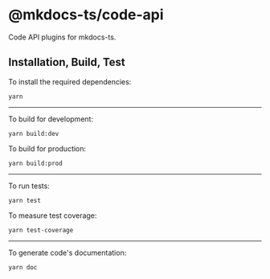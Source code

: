 # @mkdocs-ts/code-api

Code API plugins for mkdocs-ts.

<!-- no links provided -->

## Installation, Build, Test

To install the required dependencies:

```shell
yarn
```

---

To build for development:

```shell
yarn build:dev
```

To build for production:

```shell
yarn build:prod
```

---

<!-- no specific test configuration documented -->

To run tests:

```shell
yarn test
```

To measure test coverage:

```shell
yarn test-coverage
```

---

To generate code's documentation:

```shell
yarn doc
```
